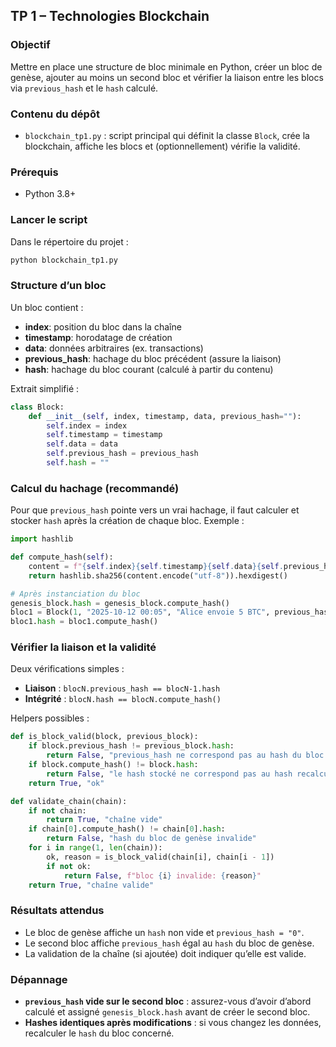 ## TP 1 – Technologies Blockchain

### Objectif
Mettre en place une structure de bloc minimale en Python, créer un bloc de genèse, ajouter au moins un second bloc et vérifier la liaison entre les blocs via `previous_hash` et le `hash` calculé.

### Contenu du dépôt
- `blockchain_tp1.py` : script principal qui définit la classe `Block`, crée la blockchain, affiche les blocs et (optionnellement) vérifie la validité.

### Prérequis
- Python 3.8+

### Lancer le script
Dans le répertoire du projet :
```bash
python blockchain_tp1.py
```

### Structure d’un bloc
Un bloc contient :
- **index**: position du bloc dans la chaîne
- **timestamp**: horodatage de création
- **data**: données arbitraires (ex. transactions)
- **previous_hash**: hachage du bloc précédent (assure la liaison)
- **hash**: hachage du bloc courant (calculé à partir du contenu)

Extrait simplifié :
```python
class Block:
    def __init__(self, index, timestamp, data, previous_hash=""):
        self.index = index
        self.timestamp = timestamp
        self.data = data
        self.previous_hash = previous_hash
        self.hash = ""
```

### Calcul du hachage (recommandé)
Pour que `previous_hash` pointe vers un vrai hachage, il faut calculer et stocker `hash` après la création de chaque bloc. Exemple :
```python
import hashlib

def compute_hash(self):
    content = f"{self.index}{self.timestamp}{self.data}{self.previous_hash}"
    return hashlib.sha256(content.encode("utf-8")).hexdigest()

# Après instanciation du bloc
genesis_block.hash = genesis_block.compute_hash()
bloc1 = Block(1, "2025-10-12 00:05", "Alice envoie 5 BTC", previous_hash=genesis_block.hash)
bloc1.hash = bloc1.compute_hash()
```

### Vérifier la liaison et la validité
Deux vérifications simples :
- **Liaison** : `blocN.previous_hash == blocN-1.hash`
- **Intégrité** : `blocN.hash == blocN.compute_hash()`

Helpers possibles :
```python
def is_block_valid(block, previous_block):
    if block.previous_hash != previous_block.hash:
        return False, "previous_hash ne correspond pas au hash du bloc précédent"
    if block.compute_hash() != block.hash:
        return False, "le hash stocké ne correspond pas au hash recalculé"
    return True, "ok"

def validate_chain(chain):
    if not chain:
        return True, "chaîne vide"
    if chain[0].compute_hash() != chain[0].hash:
        return False, "hash du bloc de genèse invalide"
    for i in range(1, len(chain)):
        ok, reason = is_block_valid(chain[i], chain[i - 1])
        if not ok:
            return False, f"bloc {i} invalide: {reason}"
    return True, "chaîne valide"
```

### Résultats attendus
- Le bloc de genèse affiche un `hash` non vide et `previous_hash = "0"`.
- Le second bloc affiche `previous_hash` égal au `hash` du bloc de genèse.
- La validation de la chaîne (si ajoutée) doit indiquer qu’elle est valide.

### Dépannage
- **`previous_hash` vide sur le second bloc** : assurez-vous d’avoir d’abord calculé et assigné `genesis_block.hash` avant de créer le second bloc.
- **Hashes identiques après modifications** : si vous changez les données, recalculer le `hash` du bloc concerné.



